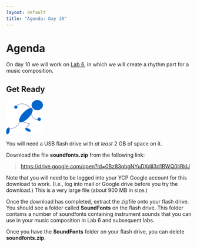 ```yaml
---
layout: default
title: "Agenda: Day 10"
---
```


# Agenda

On day 10 we will work on [Lab 6](../labs/lab06.html), in which we will create a rhythm part for a music composition.

## Get Ready

<img class="parimg" alt="Get ready" src="img/getready.png">

You will need a USB flash drive with *at least* 2 GB of space on it.

Download the file **soundfonts.zip** from the following link:

> <https://drive.google.com/open?id=0Bz83qbgNYuDXdjI3d1BWQ0liRkU>

Note that you will need to be logged into your YCP Google account for this download to work.  (I.e., log into mail or Google drive before you try the download.)  This is a very large file (about 900 MB in size.)

Once the download has completed, extract the zipfile onto your flash drive.  You should see a folder called **SoundFonts** on the flash drive.  This folder contains a number of soundfonts containing instrument sounds that you can use in your music composition in Lab 6 and subsequent labs.

Once you have the **SoundFonts** folder on your flash drive, you can delete **soundfonts.zip**.

<div class="clear"></div>

